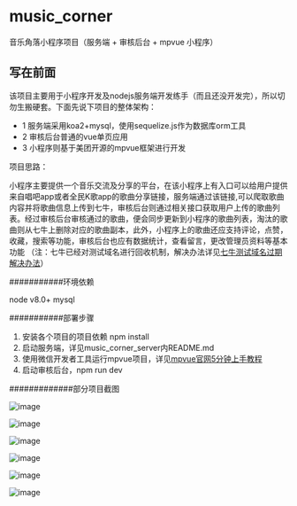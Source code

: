 # music_corner
音乐角落小程序项目（服务端 + 审核后台 + mpvue 小程序）

## 写在前面
该项目主要用于小程序开发及nodejs服务端开发练手（而且还没开发完），所以切勿生搬硬套。下面先说下项目的整体架构：
* 1 服务端采用koa2+mysql，使用sequelize.js作为数据库orm工具
* 2 审核后台普通的vue单页应用
* 3 小程序则基于美团开源的mpvue框架进行开发

项目思路：

 小程序主要提供一个音乐交流及分享的平台，在该小程序上有入口可以给用户提供来自唱吧app或者全民K歌app的歌曲分享链接，服务端通过该链接,可以爬取歌曲内容并将歌曲信息上传到七牛，审核后台则通过相关接口获取用户上传的歌曲列表。经过审核后台审核通过的歌曲，便会同步更新到小程序的歌曲列表，淘汰的歌曲则从七牛上删除对应的歌曲副本，此外，小程序上的歌曲还应支持评论，点赞，收藏，搜索等功能，审核后台也应有数据统计，查看留言，更改管理员资料等基本功能
 （注：七牛已经对测试域名进行回收机制，解决办法详见[七牛测试域名过期解决办法](https://github.com/qiniu/qshell/issues/188)）
 
 ###########环境依赖
 
 node v8.0+
 mysql
 
 ###########部署步骤
 
1. 安装各个项目的项目依赖
npm install
2. 启动服务端，详见music_corner_server内README.md
3. 使用微信开发者工具运行mpvue项目，详见[mpvue官网5分钟上手教程](http://mpvue.com/mpvue/quickstart/)
4. 启动审核后台，npm run dev

#############部分项目截图

![image](https://user-images.githubusercontent.com/27771964/49151143-1168a400-f34a-11e8-8f3e-d06144017aab.png)

![image](https://user-images.githubusercontent.com/27771964/49151194-35c48080-f34a-11e8-9119-288a39229a12.png)

![image](https://user-images.githubusercontent.com/27771964/49151207-41b04280-f34a-11e8-9cf8-fbbf1a5a8ebe.png)

![image](https://user-images.githubusercontent.com/27771964/49151245-5f7da780-f34a-11e8-9ac4-473e285d44dd.png)

![image](https://user-images.githubusercontent.com/27771964/49151269-6e645a00-f34a-11e8-9f6f-c73b25901dd2.png)

![image](https://user-images.githubusercontent.com/27771964/49151303-8340ed80-f34a-11e8-8c06-5b670f4c5826.png)
